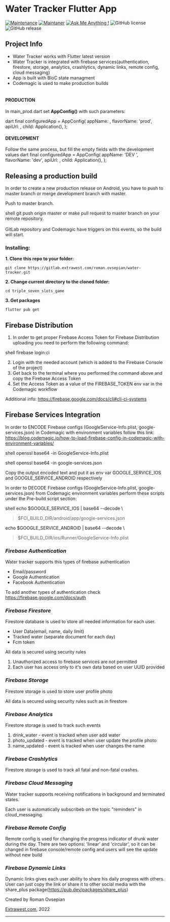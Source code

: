 <h1>Water Tracker Flutter App</h1>

[![Maintenance](https://img.shields.io/badge/Maintained%3F-yes-green.svg)]()
[![Maintaner](https://img.shields.io/static/v1?label=Roman%20Ovsepian&message=Maintainer&color=red)](mailto:roman.ovsepian@extrawest.com)
[![Ask Me Anything !](https://img.shields.io/badge/Ask%20me-anything-1abc9c.svg)]()
![GitHub license](https://img.shields.io/github/license/Naereen/StrapDown.js.svg)
![GitHub release](https://img.shields.io/badge/release-v1.0.0-blue)

<h2>Project Info</h2>

* Water Tracker works with Flutter latest version
* Water Tracker is integrated with firebase services(authentication, firestore, storage, analytics, crashlytics, dynamic links, remote config, cloud messaging)
* App is built with BloC state managment
* Codemagic is used to make production builds
<br><br>

#### PRODUCTION

In main_prod.dart set <b>AppConfig()</b> with
such parameters:

dart
final configuredApp = AppConfig(
    appName: <App name>,
    flavorName: 'prod',
    apiUrl: <Api Url>,
    child: Application(),
  );


#### DEVELOPMENT
Follow the same process, but fill the empty fields with the development values
dart
final configuredApp = AppConfig(
    appName: 'DEV <App name>',
    flavorName: 'dev',
    apiUrl: <Api Url>,
    child: Application(),
  );



## Releasing a production build

In order to create a new production release on Android, you have to push to master branch or merge development branch with master.

Push to master branch. 

shell
git push origin master
or make pull request to master branch on your remote repository. 
<br>
<br>
GitLab repository and Codemagic have triggers on this events, so the build will start.


### Installing:

**1. Clone this repo to your folder:**

```
git clone https://gitlab.extrawest.com/roman.ovsepian/water-tracker.git
```

**2. Change current directory to the cloned folder:**

```
cd triple_seven_slots_game
```

**3. Get packages**

```
flutter pub get
```

## Firebase Distribution

1. In order to get proper Firebase Access Token for Firebase Distribution uploading you need to
   perform the following command:

shell
firebase login:ci

2. Login with the needed account (which is added to the Firebase Console of the project)
3. Get back to the terminal where you performed the command above and copy the Firebase Access Token
4. Set the Access Token as a value of the FIREBASE_TOKEN env var in the Codemagic workflow

Additional info:
https://firebase.google.com/docs/cli#cli-ci-systems

## Firebase Services Integration

In order to ENCODE Firebase configs (GoogleService-Info.plist, google-services.json) in
Codemagic with environment variables follow this link:
https://blog.codemagic.io/how-to-load-firebase-config-in-codemagic-with-environment-variables/

shell
openssl base64 -in GoogleService-Info.plist

shell
openssl base64 -in google-services.json

Copy the output encoded text and put it as env var GOOGLE_SERVICE_IOS and GOOGLE_SERVICE_ANDROID
respectively

In order to DECODE Firebase configs (GoogleService-Info.plist, google-services.json) from
Codemagic environment variables perform these scripts under the Pre-build script section:

shell
echo $GOOGLE_SERVICE_IOS | base64 --decode \
> $FCI_BUILD_DIR/android/app/google-services.json

echo $GOOGLE_SERVICE_ANDROID | base64 --decode \
> $FCI_BUILD_DIR/ios/Runner/GoogleService-Info.plist

### <i>Firebase Authentication</i>

Water tracker supports this types of firebase authentication

* Email/password
* Google Authentication
* Facebook Authentication

To add another types of authentication check https://firebase.google.com/docs/auth

### <i>Firebase Firestore</i>

Firestore database is used to store all needed information for each user.

* User Data(email, name, daily limit)
* Tracked water (separate document for each day)
* Fcm token

All data is secured using security rules

1. Unauthorized access to firebase services are not permitted
2. Each user has access only to it's own data based on user UUID provided

### <i>Firebase Storage</i>

Firestore storage is used to store user profile photo

All data is secured using security rules such as in firestore

### <i>Firebase Analytics</i>

Firestore storage is used to track such events

1. drink_water - event is tracked when user add water
2. photo_updated - event is tracked when user update the profile photo
3. name_updated - event is tracked when user changes the name

### <i>Firebase Crashlytics</i>

Firestore storage is used to track all fatal and non-fatal crashes.

### <i>Firebase Cloud Messaging</i>

Water tracker supports receiving notifications in background and terminated states.

Each user is automatically subscribeb on the topic
"reminders" in cloud_messaging.

### <i>Firebase Remote Config</i>
Remote config is used for changing the progress indicator of drunk water during the day. There are two options: 'linear' and 'circular', so it can be changed in firebase console/remote config and users will see the update without new build

### <i>Firebase Dynamic Links</i>

Dynamic links gives each user ability to share his daily progress with others. User can just copy the link or share it to other social media with the share_plus package(https://pub.dev/packages/share_plus)

Created by Roman Ovsepian

[Extrawest.com](https://www.extrawest.com), 2022

---